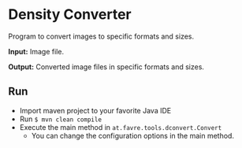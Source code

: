 # Density Converter
Program to convert images to specific formats and sizes.

**Input:** Image file.

**Output:** Converted image files in specific formats and sizes.

## Run

* Import maven project to your favorite Java IDE
* Run `$ mvn clean compile`
* Execute the main method in `at.favre.tools.dconvert.Convert`
    * You can change the configuration options in the main method.
